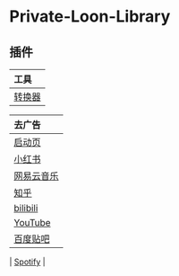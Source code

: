 # Private-Loon-Library

## 插件

| 工具 |
| :-----|
| [转换器](https://raw.githubusercontent.com/love796-QAQ/Private-Loon-Library/main/Plugin/Rewrite_to_Loon.plugin) |

| 去广告 |
| :-----|
| [启动页](https://raw.githubusercontent.com/love796-QAQ/Private-Loon-Library/main/Plugin/Rewrite_to_Loon.plugin) | [酷安](https://raw.githubusercontent.com/love796-QAQ/Private-Loon-Library/main/Plugin/Rewrite_to_Loon.plugin) | [百度网盘](https://raw.githubusercontent.com/love796-QAQ/Private-Loon-Library/main/Plugin/Rewrite_to_Loon.plugin) | [微博](https://raw.githubusercontent.com/RuCu6/QuanX/main/Rewrites/Cube/weibo.snippetqx) | [菜鸟](https://raw.githubusercontent.com/RuCu6/QuanX/main/Rewrites/Cube/cainiao.snippetqx) | [高德地图](https://raw.githubusercontent.com/RuCu6/QuanX/main/Rewrites/Cube/amap.snippetqx) |
| [小红书](https://raw.githubusercontent.com/RuCu6/QuanX/main/Rewrites/Cube/xiaohongshu.snippetqx) |
| [网易云音乐](https://raw.githubusercontent.com/RuCu6/QuanX/main/Rewrites/Cube/cloudmusic.snippetqx) |
| [知乎](https://raw.githubusercontent.com/RuCu6/QuanX/main/Rewrites/Cube/zhihu.snippetqx) |
| [bilibili](https://raw.githubusercontent.com/RuCu6/QuanX/main/Rewrites/Cube/bilibili.snippetqx) |
| [YouTube](https://raw.githubusercontent.com/Maasea/sgmodule/master/YoutubeAds.sgmodulesg) |
| [百度贴吧](https://raw.githubusercontent.com/app2smile/rules/master/module/tieba.sgmodulesg) |

| [Spotify](https://raw.githubusercontent.com/app2smile/rules/master/module/spotify.modulesg) |

